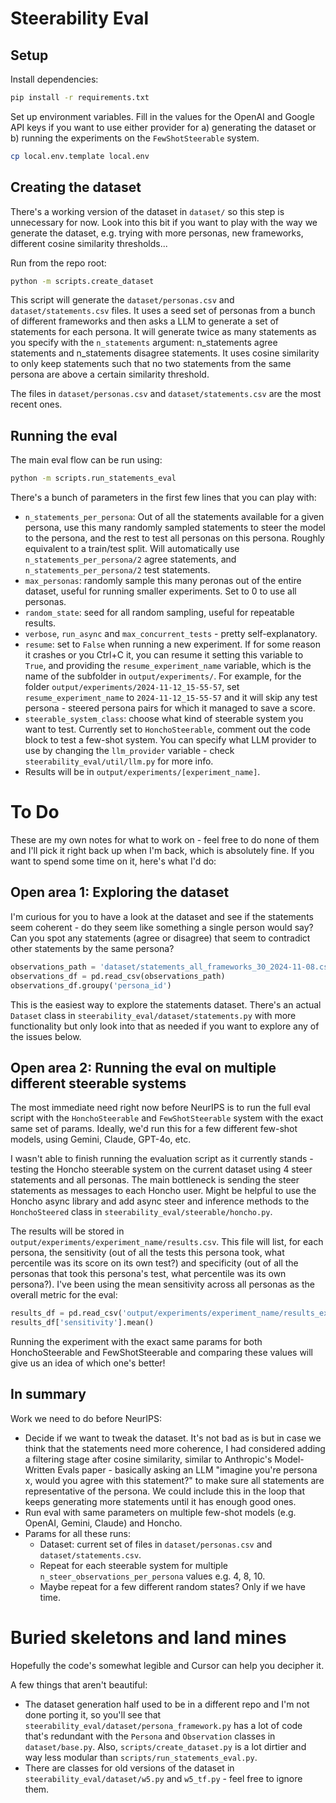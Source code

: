 # Steerability Eval

## Setup

Install dependencies:
```bash
pip install -r requirements.txt
```

Set up environment variables. Fill in the values for the OpenAI and Google API keys if you want to use either provider for a) generating the dataset or b) running the experiments on the `FewShotSteerable` system.
```bash
cp local.env.template local.env
```

## Creating the dataset
There's a working version of the dataset in `dataset/` so this step is unnecessary for now. Look into this bit if you want to play with the way we generate the dataset, e.g. trying with more personas, new frameworks, different cosine similarity thresholds...

Run from the repo root:
```bash
python -m scripts.create_dataset
```

This script will generate the `dataset/personas.csv` and `dataset/statements.csv` files. It uses a seed set of personas from a bunch of different frameworks and then asks a LLM to generate a set of statements for each persona. It will generate twice as many statements as you specify with the `n_statements` argument: n_statements agree statements and n_statements disagree statements. It uses cosine similarity to only keep statements such that no two statements from the same persona are above a certain similarity threshold.

The files in `dataset/personas.csv` and `dataset/statements.csv` are the most recent ones. 

## Running the eval

The main eval flow can be run using:

```bash
python -m scripts.run_statements_eval
```

There's a bunch of parameters in the first few lines that you can play with:
- `n_statements_per_persona`: Out of all the statements available for a given persona, use this many randomly sampled statements to steer the model to the persona, and the rest to test all personas on this persona. Roughly equivalent to a train/test split. Will automatically use `n_statements_per_persona/2` agree statements, and `n_statements_per_persona/2` test statements.
- `max_personas`: randomly sample this many peronas out of the entire dataset, useful for running smaller experiments. Set to 0 to use all personas.
- `random_state`: seed for all random sampling, useful for repeatable results.
- `verbose`, `run_async` and `max_concurrent_tests` - pretty self-explanatory.
- `resume`: set to `False` when running a new experiment. If for some reason it crashes or you Ctrl+C it, you can resume it setting this variable to `True`, and providing the `resume_experiment_name` variable, which is the name of the subfolder in `output/experiments/`. For example, for the folder `output/experiments/2024-11-12_15-55-57`, set `resume_experiment_name` to `2024-11-12_15-55-57` and it will skip any test persona - steered persona pairs for which it managed to save a score.
- `steerable_system_class`: choose what kind of steerable system you want to test. Currently set to `HonchoSteerable`, comment out the code block to test a few-shot system. You can specify what LLM provider to use by changing the `llm_provider` variable - check `steerability_eval/util/llm.py` for more info. 
- Results will be in `output/experiments/[experiment_name]`.

# To Do

These are my own notes for what to work on - feel free to do none of them and I'll pick it right back up when I'm back, which is absolutely fine. If you want to spend some time on it, here's what I'd do:

## Open area 1: Exploring the dataset

I'm curious for you to have a look at the dataset and see if the statements seem coherent - do they seem like something a single person would say? Can you spot any statements (agree or disagree) that seem to contradict other statements by the same persona?

```python
observations_path = 'dataset/statements_all_frameworks_30_2024-11-08.csv'
observations_df = pd.read_csv(observations_path)
observations_df.groupy('persona_id')
```
This is the easiest way to explore the statements dataset. There's an actual `Dataset` class in `steerability_eval/dataset/statements.py` with more functionality but only look into that as needed if you want to explore any of the issues below.


## Open area 2: Running the eval on multiple different steerable systems

The most immediate need right now before NeurIPS is to run the full eval script with the `HonchoSteerable` and `FewShotSteerable` system with the exact same set of params. Ideally, we'd run this for a few different few-shot models, using Gemini, Claude, GPT-4o, etc.

I wasn't able to finish running the evaluation script as it currently stands - testing the Honcho steerable system on the current dataset using 4 steer statements and all personas. The main bottleneck is sending the steer statements as messages to each Honcho user. Might be helpful to use the Honcho async library and add async steer and inference methods to the `HonchoSteered` class in `steerability_eval/steerable/honcho.py`.

The results will be stored in `output/experiments/experiment_name/results.csv`. This file will list, for each persona, the sensitivity (out of all the tests this persona took, what percentile was its score on its own test?) and specificity (out of all the personas that took this persona's test, what percentile was its own persona?). I've been using the mean sensitivity across all personas as the overall metric for the eval:

```python
results_df = pd.read_csv('output/experiments/experiment_name/results_experiment_name.csv')
results_df['sensitivity'].mean()
```

Running the experiment with the exact same params for both HonchoSteerable and FewShotSteerable and comparing these values will give us an idea of which one's better!


## In summary
Work we need to do before NeurIPS:
- Decide if we want to tweak the dataset. It's not bad as is but in case we think that the statements need more coherence, I had considered adding a filtering stage after cosine similarity, similar to Anthropic's Model-Written Evals paper - basically asking an LLM "imagine you're persona x, would you agree with this statement?" to make sure all statements are representative of the persona. We could include this in the loop that keeps generating more statements until it has enough good ones. 
- Run eval with same parameters on multiple few-shot models (e.g. OpenAI, Gemini, Claude) and Honcho.
- Params for all these runs: 
    - Dataset: current set of files in `dataset/personas.csv` and `dataset/statements.csv`.
    - Repeat for each steerable system for multiple `n_steer_observations_per_persona` values e.g. 4, 8, 10.
    - Maybe repeat for a few different random states? Only if we have time.

# Buried skeletons and land mines
Hopefully the code's somewhat legible and Cursor can help you decipher it.

A few things that aren't beautiful:
- The dataset generation half used to be in a different repo and I'm not done porting it, so you'll see that `steerability_eval/dataset/persona_framework.py` has a lot of code that's redundant with the `Persona` and `Observation` classes in `dataset/base.py`. Also, `scripts/create_dataset.py` is a lot dirtier and way less modular than `scripts/run_statements_eval.py`.
- There are classes for old versions of the dataset in `steerability_eval/dataset/w5.py` and `w5_tf.py` - feel free to ignore them.
